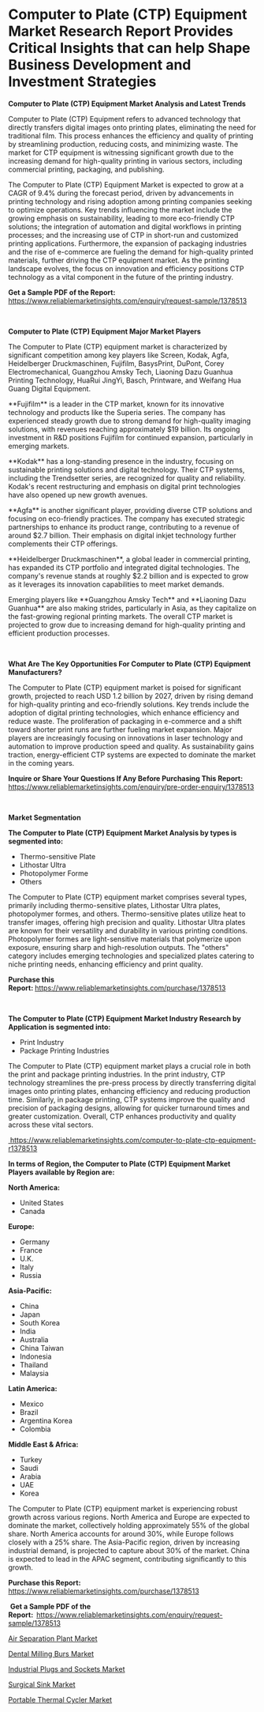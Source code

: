 <p><h1>Computer to Plate (CTP) Equipment Market Research Report Provides Critical Insights that can help Shape Business Development and Investment Strategies</h1></p><p><strong>Computer to Plate (CTP) Equipment Market Analysis and Latest Trends</strong></p>
<p><p>Computer to Plate (CTP) Equipment refers to advanced technology that directly transfers digital images onto printing plates, eliminating the need for traditional film. This process enhances the efficiency and quality of printing by streamlining production, reducing costs, and minimizing waste. The market for CTP equipment is witnessing significant growth due to the increasing demand for high-quality printing in various sectors, including commercial printing, packaging, and publishing.</p><p>The Computer to Plate (CTP) Equipment Market is expected to grow at a CAGR of 9.4% during the forecast period, driven by advancements in printing technology and rising adoption among printing companies seeking to optimize operations. Key trends influencing the market include the growing emphasis on sustainability, leading to more eco-friendly CTP solutions; the integration of automation and digital workflows in printing processes; and the increasing use of CTP in short-run and customized printing applications. Furthermore, the expansion of packaging industries and the rise of e-commerce are fueling the demand for high-quality printed materials, further driving the CTP equipment market. As the printing landscape evolves, the focus on innovation and efficiency positions CTP technology as a vital component in the future of the printing industry.</p></p>
<p><strong>Get a Sample PDF of the Report:&nbsp;</strong> <a href="https://www.reliablemarketinsights.com/enquiry/request-sample/1378513?utm_campaign=2609&utm_medium=2&utm_source=Github&utm_content=ia&utm_term=11042025&utm_id=computer-to-plate-ctp-equipment">https://www.reliablemarketinsights.com/enquiry/request-sample/1378513</a></p>
<p>&nbsp;</p>
<p><strong>Computer to Plate (CTP) Equipment Major Market Players</strong></p>
<p><p>The Computer to Plate (CTP) equipment market is characterized by significant competition among key players like Screen, Kodak, Agfa, Heidelberger Druckmaschinen, Fujifilm, BasysPrint, DuPont, Corey Electromechanical, Guangzhou Amsky Tech, Liaoning Dazu Guanhua Printing Technology, HuaRui JingYi, Basch, Printware, and Weifang Hua Guang Digital Equipment. </p><p>**Fujifilm** is a leader in the CTP market, known for its innovative technology and products like the Superia series. The company has experienced steady growth due to strong demand for high-quality imaging solutions, with revenues reaching approximately $19 billion. Its ongoing investment in R&D positions Fujifilm for continued expansion, particularly in emerging markets.</p><p>**Kodak** has a long-standing presence in the industry, focusing on sustainable printing solutions and digital technology. Their CTP systems, including the Trendsetter series, are recognized for quality and reliability. Kodak's recent restructuring and emphasis on digital print technologies have also opened up new growth avenues.</p><p>**Agfa** is another significant player, providing diverse CTP solutions and focusing on eco-friendly practices. The company has executed strategic partnerships to enhance its product range, contributing to a revenue of around $2.7 billion. Their emphasis on digital inkjet technology further complements their CTP offerings.</p><p>**Heidelberger Druckmaschinen**, a global leader in commercial printing, has expanded its CTP portfolio and integrated digital technologies. The company's revenue stands at roughly $2.2 billion and is expected to grow as it leverages its innovation capabilities to meet market demands.</p><p>Emerging players like **Guangzhou Amsky Tech** and **Liaoning Dazu Guanhua** are also making strides, particularly in Asia, as they capitalize on the fast-growing regional printing markets. The overall CTP market is projected to grow due to increasing demand for high-quality printing and efficient production processes.</p></p>
<p>&nbsp;</p>
<p><strong>What Are The Key Opportunities For Computer to Plate (CTP) Equipment Manufacturers?</strong></p>
<p><p>The Computer to Plate (CTP) equipment market is poised for significant growth, projected to reach USD 1.2 billion by 2027, driven by rising demand for high-quality printing and eco-friendly solutions. Key trends include the adoption of digital printing technologies, which enhance efficiency and reduce waste. The proliferation of packaging in e-commerce and a shift toward shorter print runs are further fueling market expansion. Major players are increasingly focusing on innovations in laser technology and automation to improve production speed and quality. As sustainability gains traction, energy-efficient CTP systems are expected to dominate the market in the coming years.</p></p>
<p><strong>Inquire or Share Your Questions If Any Before Purchasing This Report:</strong> <a href="https://www.reliablemarketinsights.com/enquiry/pre-order-enquiry/1378513?utm_campaign=2609&utm_medium=2&utm_source=Github&utm_content=ia&utm_term=11042025&utm_id=computer-to-plate-ctp-equipment">https://www.reliablemarketinsights.com/enquiry/pre-order-enquiry/1378513</a></p>
<p>&nbsp;</p>
<p><strong>Market Segmentation</strong></p>
<p><strong>The Computer to Plate (CTP) Equipment Market Analysis by types is segmented into:</strong></p>
<p><ul><li>Thermo-sensitive Plate</li><li>Lithostar Ultra</li><li>Photopolymer Forme</li><li>Others</li></ul></p>
<p><p>The Computer to Plate (CTP) equipment market comprises several types, primarily including thermo-sensitive plates, Lithostar Ultra plates, photopolymer formes, and others. Thermo-sensitive plates utilize heat to transfer images, offering high precision and quality. Lithostar Ultra plates are known for their versatility and durability in various printing conditions. Photopolymer formes are light-sensitive materials that polymerize upon exposure, ensuring sharp and high-resolution outputs. The "others" category includes emerging technologies and specialized plates catering to niche printing needs, enhancing efficiency and print quality.</p></p>
<p><strong>Purchase this Report:&nbsp;</strong><a href="https://www.reliablemarketinsights.com/purchase/1378513?utm_campaign=2609&utm_medium=2&utm_source=Github&utm_content=ia&utm_term=11042025&utm_id=computer-to-plate-ctp-equipment">https://www.reliablemarketinsights.com/purchase/1378513</a></p>
<p>&nbsp;</p>
<p><strong>The Computer to Plate (CTP) Equipment Market Industry Research by Application is segmented into:</strong></p>
<p><ul><li>Print Industry</li><li>Package Printing Industries</li></ul></p>
<p><p>The Computer to Plate (CTP) equipment market plays a crucial role in both the print and package printing industries. In the print industry, CTP technology streamlines the pre-press process by directly transferring digital images onto printing plates, enhancing efficiency and reducing production time. Similarly, in package printing, CTP systems improve the quality and precision of packaging designs, allowing for quicker turnaround times and greater customization. Overall, CTP enhances productivity and quality across these vital sectors.</p></p>
<p><a href="https://www.reliablemarketinsights.com/computer-to-plate-ctp-equipment-r1378513?utm_campaign=2609&utm_medium=2&utm_source=Github&utm_content=ia&utm_term=11042025&utm_id=computer-to-plate-ctp-equipment">&nbsp;https://www.reliablemarketinsights.com/computer-to-plate-ctp-equipment-r1378513</a></p>
<p><strong>In terms of Region, the Computer to Plate (CTP) Equipment Market Players available by Region are:</strong></p>
<p>
    <p> <strong> North America: </strong>
        <ul>
            <li>United States</li>
            <li>Canada</li>
        </ul>
        </p> 
    <p> <strong> Europe: </strong>
        <ul>
            <li>Germany</li>
            <li>France</li>
            <li>U.K.</li>
            <li>Italy</li>
            <li>Russia</li>
        </ul>
        </p> 
    <p> <strong> Asia-Pacific: </strong>
        <ul>
            <li>China</li>
            <li>Japan</li>
            <li>South Korea</li>
            <li>India</li>
            <li>Australia</li>
            <li>China Taiwan</li>
            <li>Indonesia</li>
            <li>Thailand</li>
            <li>Malaysia</li>
        </ul>
        </p> 
    <p> <strong> Latin America: </strong>
        <ul>
            <li>Mexico</li>
            <li>Brazil</li>
            <li>Argentina Korea</li>
            <li>Colombia</li>
        </ul>
        </p> 
    <p> <strong> Middle East & Africa: </strong>
        <ul>
            <li>Turkey</li>
            <li>Saudi</li>
            <li>Arabia</li>
            <li>UAE</li>
            <li>Korea</li>
        </ul>
    </p>
    </p>
<p><p>The Computer to Plate (CTP) equipment market is experiencing robust growth across various regions. North America and Europe are expected to dominate the market, collectively holding approximately 55% of the global share. North America accounts for around 30%, while Europe follows closely with a 25% share. The Asia-Pacific region, driven by increasing industrial demand, is projected to capture about 30% of the market. China is expected to lead in the APAC segment, contributing significantly to this growth.</p></p>
<p><strong>Purchase this Report: </strong><a href="https://www.reliablemarketinsights.com/purchase/1378513?utm_campaign=2609&utm_medium=2&utm_source=Github&utm_content=ia&utm_term=11042025&utm_id=computer-to-plate-ctp-equipment">https://www.reliablemarketinsights.com/purchase/1378513</a></p>
<p>&nbsp;<strong>Get a Sample PDF of the Report:&nbsp;&nbsp;</strong><a href="https://www.reliablemarketinsights.com/enquiry/request-sample/1378513?utm_campaign=2609&utm_medium=2&utm_source=Github&utm_content=ia&utm_term=11042025&utm_id=computer-to-plate-ctp-equipment">https://www.reliablemarketinsights.com/enquiry/request-sample/1378513</a></p>
<p><strong></strong></p>
<p><p><a href="https://github.com/zitanebeibit9/Market-Research-Report-List-1/blob/main/air-separation-plant-market.md?utm_campaign=2609&utm_medium=2&utm_source=Github&utm_content=ia&utm_term=11042025&utm_id=computer-to-plate-ctp-equipment">Air Separation Plant Market</a></p><p><a href="https://www.linkedin.com/pulse/dental-milling-burs-market-study-examiningthe-industrys-tb4te?utm_campaign=2609&utm_medium=2&utm_source=Github&utm_content=ia&utm_term=11042025&utm_id=computer-to-plate-ctp-equipment">Dental Milling Burs Market</a></p><p><a href="https://github.com/awalinfucci/Market-Research-Report-List-1/blob/main/industrial-plugs-and-sockets-market.md?utm_campaign=2609&utm_medium=2&utm_source=Github&utm_content=ia&utm_term=11042025&utm_id=computer-to-plate-ctp-equipment">Industrial Plugs and Sockets Market</a></p><p><a href="https://www.linkedin.com/pulse/surgical-sink-market-size-growing-cagr-106-forecast-from-2025-bf49f?utm_campaign=2609&utm_medium=2&utm_source=Github&utm_content=ia&utm_term=11042025&utm_id=computer-to-plate-ctp-equipment">Surgical Sink Market</a></p><p><a href="https://www.linkedin.com/pulse/portable-thermal-cycler-market-research-report-shows-impressive-nemve?utm_campaign=2609&utm_medium=2&utm_source=Github&utm_content=ia&utm_term=11042025&utm_id=computer-to-plate-ctp-equipment">Portable Thermal Cycler Market</a></p></p>